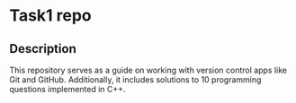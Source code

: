 # Task1 repo
## Description
This repository serves as a guide on working with version control apps like Git and GitHub. Additionally, it includes solutions to 10 programming questions implemented in C++. 
